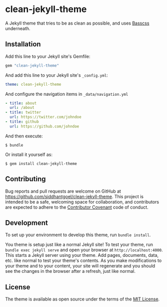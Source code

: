 # clean-jekyll-theme

A Jekyll theme that tries to be as clean as possible, and uses [Basscss](http://basscss.com/) underneath.

## Installation

Add this line to your Jekyll site's Gemfile:

```ruby
gem "clean-jekyll-theme"
```

And add this line to your Jekyll site's `_config.yml`:

```yaml
theme: clean-jekyll-theme
```

And configure the navigation items in `_data/navigation.yml`

```yaml
- title: about
  url: /about
- title: twitter
  url: https://twitter.com/johndoe
- title: github
  url: https://github.com/johndoe
```

And then execute:

    $ bundle

Or install it yourself as:

    $ gem install clean-jekyll-theme

## Contributing

Bug reports and pull requests are welcome on GitHub at https://github.com/siddhantgoel/clean-jekyll-theme. This project is intended to be a safe, welcoming space for collaboration, and contributors are expected to adhere to the [Contributor Covenant](http://contributor-covenant.org) code of conduct.

## Development

To set up your environment to develop this theme, run `bundle install`.

You theme is setup just like a normal Jekyll site! To test your theme, run `bundle exec jekyll serve` and open your browser at `http://localhost:4000`. This starts a Jekyll server using your theme. Add pages, documents, data, etc. like normal to test your theme's contents. As you make modifications to your theme and to your content, your site will regenerate and you should see the changes in the browser after a refresh, just like normal.

## License

The theme is available as open source under the terms of the [MIT License](http://opensource.org/licenses/MIT).
